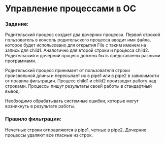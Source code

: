# Управление процессами в ОС

### Задание:
Родительский процесс создает два дочерних процесса. Первой строкой пользователь в консоль родительского процесса вводит имя файла, которое будет использовано для открытия File с таким
именем на запись для child1. Аналогично для второй строки и процесса child2. Родительский и дочерний процесс должны быть представлены разными программами.

Родительский процесс принимает от пользователя строки произвольной длины и пересылает их в pipe1 или в pipe2 в зависимости от правила фильтрации. Процесс child1 и child2 производят работу
над строками. Процессы пишут результаты своей работы в стандартный вывод.

Необходимо обрабатывать системные ошибки, которые могут возникнуть в результате работы.

### Правило фильтрации: 
Нечетные строки отправляются в pipe1, четные в pipe2. Дочерние процессы удаляют все гласные из строк.
